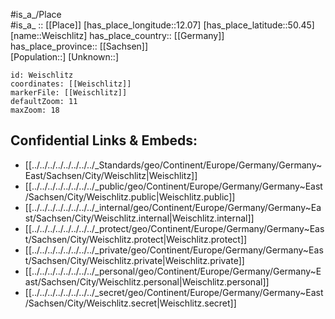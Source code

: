 ﻿---
location: [50.45,12.07] 
mapzoom: [7,12] 
mapmarker: city 
type: City
tags:
- geo/City


SpocWebEntityId: 35509
isDeleted: false
confidential: public

---
#is_a_/Place  
#is_a_ :: [[Place]] 
[has_place_longitude::12.07] 
[has_place_latitude::50.45] 
[name::Weischlitz] 
has_place_country:: [[Germany]]  
has_place_province:: [[Sachsen]]  
[Population::] 
[Unknown::] 


```leaflet
id: Weischlitz
coordinates: [[Weischlitz]] 
markerFile: [[Weischlitz]] 
defaultZoom: 11 
maxZoom: 18
```


## Confidential Links & Embeds: 
- [[../../../../../../../../_Standards/geo/Continent/Europe/Germany/Germany~East/Sachsen/City/Weischlitz|Weischlitz]] 
- [[../../../../../../../../_public/geo/Continent/Europe/Germany/Germany~East/Sachsen/City/Weischlitz.public|Weischlitz.public]] 
- [[../../../../../../../../_internal/geo/Continent/Europe/Germany/Germany~East/Sachsen/City/Weischlitz.internal|Weischlitz.internal]] 
- [[../../../../../../../../_protect/geo/Continent/Europe/Germany/Germany~East/Sachsen/City/Weischlitz.protect|Weischlitz.protect]] 
- [[../../../../../../../../_private/geo/Continent/Europe/Germany/Germany~East/Sachsen/City/Weischlitz.private|Weischlitz.private]] 
- [[../../../../../../../../_personal/geo/Continent/Europe/Germany/Germany~East/Sachsen/City/Weischlitz.personal|Weischlitz.personal]] 
- [[../../../../../../../../_secret/geo/Continent/Europe/Germany/Germany~East/Sachsen/City/Weischlitz.secret|Weischlitz.secret]] 
